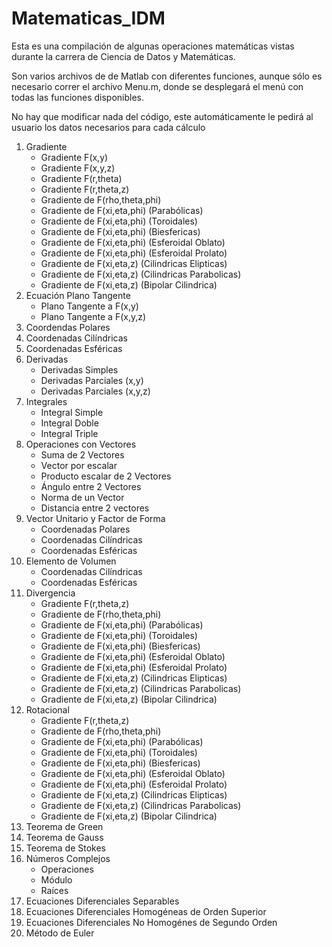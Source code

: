 # Matematicas_IDM
Esta es una compilación de algunas operaciones matemáticas vistas durante la carrera de Ciencia de Datos
y Matemáticas.

Son varios archivos de de Matlab con diferentes funciones, aunque sólo es necesario correr el archivo Menu.m, donde se desplegará el menú
con todas las funciones disponibles. 

No hay que modificar nada del código, este automáticamente le pedirá al usuario los datos necesarios para cada cálculo

1. Gradiente 
     - Gradiente F(x,y)
     - Gradiente F(x,y,z)
     - Gradiente F(r,theta)
     - Gradiente F(r,theta,z)
     - Gradiente de F(rho,theta,phi)
     - Gradiente de F(xi,eta,phi) (Parabólicas)
     - Gradiente de F(xi,eta,phi) (Toroidales)
     - Gradiente de F(xi,eta,phi) (Biesfericas)
     - Gradiente de F(xi,eta,phi) (Esferoidal Oblato)
     - Gradiente de F(xi,eta,phi) (Esferoidal Prolato)
     - Gradiente de F(xi,eta,z) (Cilindricas Elipticas)
     - Gradiente de F(xi,eta,z) (Cilindricas Parabolicas)
     - Gradiente de F(xi,eta,z) (Bipolar Cilindrica)
2. Ecuación Plano Tangente
   - Plano Tangente a F(x,y)
   - Plano Tangente a F(x,y,z)
3. Coordendas Polares
4. Coordenadas Cilíndricas
5. Coordenadas Esféricas
6. Derivadas
   - Derivadas Simples
   - Derivadas Parciales (x,y)
   - Derivadas Parciales (x,y,z)
7. Integrales
   - Integral Simple
   - Integral Doble
   - Integral Triple
8. Operaciones con Vectores
   - Suma de 2 Vectores
   - Vector por escalar
   - Producto escalar de 2 Vectores
   - Ángulo entre 2 Vectores
   - Norma de un Vector
   - Distancia entre 2 vectores
9. Vector Unitario y Factor de Forma
    - Coordenadas Polares
    - Coordenadas Cilíndricas
    - Coordenadas Esféricas
10. Elemento de Volumen
    - Coordenadas Cilíndricas
    - Coordenadas Esféricas
11. Divergencia
     - Gradiente F(r,theta,z)
     - Gradiente de F(rho,theta,phi)
     - Gradiente de F(xi,eta,phi) (Parabólicas)
     - Gradiente de F(xi,eta,phi) (Toroidales)
     - Gradiente de F(xi,eta,phi) (Biesfericas)
     - Gradiente de F(xi,eta,phi) (Esferoidal Oblato)
     - Gradiente de F(xi,eta,phi) (Esferoidal Prolato)
     - Gradiente de F(xi,eta,z) (Cilindricas Elipticas)
     - Gradiente de F(xi,eta,z) (Cilindricas Parabolicas)
     - Gradiente de F(xi,eta,z) (Bipolar Cilindrica)
12. Rotacional
     - Gradiente F(r,theta,z)
     - Gradiente de F(rho,theta,phi)
     - Gradiente de F(xi,eta,phi) (Parabólicas)
     - Gradiente de F(xi,eta,phi) (Toroidales)
     - Gradiente de F(xi,eta,phi) (Biesfericas)
     - Gradiente de F(xi,eta,phi) (Esferoidal Oblato)
     - Gradiente de F(xi,eta,phi) (Esferoidal Prolato)
     - Gradiente de F(xi,eta,z) (Cilindricas Elipticas)
     - Gradiente de F(xi,eta,z) (Cilindricas Parabolicas)
     - Gradiente de F(xi,eta,z) (Bipolar Cilindrica)
13. Teorema de Green
14. Teorema de Gauss
15. Teorema de Stokes
16. Números Complejos
     - Operaciones
     - Módulo
     - Raíces
17. Ecuaciones Diferenciales Separables
18. Ecuaciones Diferenciales Homogéneas de Orden Superior
19. Ecuaciones Diferenciales No Homogénes de Segundo Orden
20. Método de Euler
